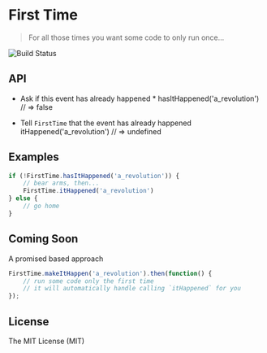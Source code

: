 # First Time

> For all those times you want some code to only run once...

![Build Status](https://api.travis-ci.org/pbojinov/first-time.svg?branch=master)

## API

* Ask if this event has already happened *
hasItHappened('a_revolution') // => false

* Tell `FirstTime` that the event has already happened
itHappened('a_revolution')    // => undefined

## Examples

``` javascript
if (!FirstTime.hasItHappened('a_revolution')) {
	// bear arms, then...
	FirstTime.itHappened('a_revolution')
} else {
	// go home
}
```

## Coming Soon

A promised based approach

``` javascript
FirstTime.makeItHappen('a_revolution').then(function() {
	// run some code only the first time
	// it will automatically handle calling `itHappened` for you
});
```

## License

The MIT License (MIT)